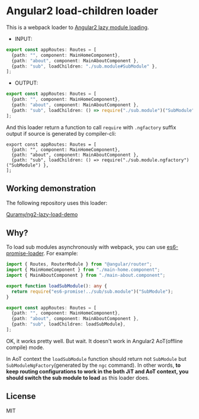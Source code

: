 # Angular2 load-children loader

This is a webpack loader to [Angular2 lazy module loading](https://angular.io/docs/ts/latest/guide/router.html#!#asynchronous-routing).

* INPUT:

```ts
export const appRoutes: Routes = [
  {path: "", component: MainHomeComponent},
  {path: "about", component: MainAboutComponent },
  {path: "sub", loadChildren: "./sub.module#SubModule" },
];
```

* OUTPUT:

```ts
export const appRoutes: Routes = [
  {path: "", component: MainHomeComponent},
  {path: "about", component: MainAboutComponent },
  {path: "sub", loadChildren: () => require("./sub.module")("SubModule") },
];
```

And this loader return a function to call `require` with `.ngfactory` suffix output if source is generated by compiler-cli:

```
export const appRoutes: Routes = [
  {path: "", component: MainHomeComponent},
  {path: "about", component: MainAboutComponent },
  {path: "sub", loadChildren: () => require("./sub.module.ngfactory")("SubModule") },
];
```

## Working demonstration

The following repository uses this loader:

[Quramy/ng2-lazy-load-demo](https://github.com/Quramy/ng2-lazy-load-demo)


## Why?

To load sub modules asynchronously with webpack, you can use [es6-promise-loader](https://github.com/gdi2290/es6-promise-loader). For example:

```ts
import { Routes, RouterModule } from "@angular/router";
import { MainHomeComponent } from "./main-home.component";
import { MainAboutComponent } from "./main-about.component";

export function loadSubModule(): any {
  return require("es6-promise!../sub/sub.module")("SubModule");
}

export const appRoutes: Routes = [
  {path: "", component: MainHomeComponent},
  {path: "about", component: MainAboutComponent },
  {path: "sub", loadChildren: loadSubModule},
];
```

OK, it works pretty well. But wait. It doesn't work in Angular2 AoT(offline compile) mode.

In AoT context the `loadSubModule` function should return not `SubModule` but `SubModuleNgFactory`(generated by the `ngc` command).
In other words, **to keep routing configurations to work in the both JiT and AoT context, you should switch the sub module to load** as this loader does.

## License
MIT
